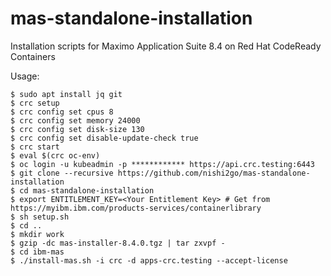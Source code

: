 # mas-standalone-installation

Installation scripts for Maximo Application Suite 8.4 on Red Hat CodeReady Containers

Usage:

```shell
$ sudo apt install jq git
$ crc setup
$ crc config set cpus 8
$ crc config set memory 24000
$ crc config set disk-size 130
$ crc config set disable-update-check true
$ crc start
$ eval $(crc oc-env)
$ oc login -u kubeadmin -p ************ https://api.crc.testing:6443
$ git clone --recursive https://github.com/nishi2go/mas-standalone-installation
$ cd mas-standalone-installation
$ export ENTITLEMENT_KEY=<Your Entitlement Key> # Get from https://myibm.ibm.com/products-services/containerlibrary
$ sh setup.sh
$ cd ..
$ mkdir work
$ gzip -dc mas-installer-8.4.0.tgz | tar zxvpf -
$ cd ibm-mas
$ ./install-mas.sh -i crc -d apps-crc.testing --accept-license
```

